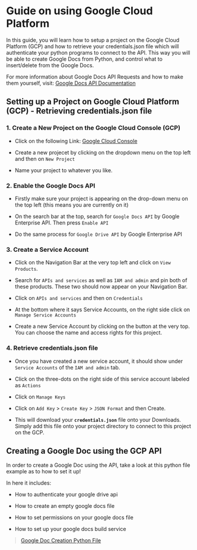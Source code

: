 # Guide on using Google Cloud Platform

In this guide, you will learn how to setup a project on the Google Cloud Platform (GCP) and how to retrieve your credentials.json file which will authenticate your python programs to connect to the API. This way you will be able to create Google Docs from Python, and control what to insert/delete from the Google Docs. 

For more information about Google Docs API Requests and how to make them yourself, visit: [Google Docs API Documentation](https://developers.google.com/docs/api/reference/rest)


## Setting up a Project on Google Cloud Platform (GCP) - Retrieving credentials.json file

### 1. Create a New Project on the Google Cloud Console (GCP)

- Click on the following Link: [Google Cloud Console]("https://console.cloud.google.com/")

- Create a new projecet by clicking on the dropdown menu on the top left and then on `New Project`

- Name your project to whatever you like. 

### 2. Enable the Google Docs API

- Firstly make sure your project is appearing on the drop-down menu on the top left (this means you are currently on it)

- On the search bar at the top, search for `Google Docs API` by Google Enterprise API. Then press `Enable API`

- Do the same process for `Google Drive API` by Google Enterprise API

### 3. Create a Service Account

- Click on the Navigation Bar at the very top left and click on `View Products`. 

- Search for `APIs and services` as well as `IAM and admin` and pin both of these products. These two should now appear on your Navigation Bar.

- Click on `APIs and services` and then on `Credentials`

- At the bottom where it says Service Accounts, on the right side click on `Manage Service Accounts`

- Create a new Service Account by clicking on the button at the very top. You can choose the name and access rights for this project. 

### 4. Retrieve credentials.json file

- Once you have created a new service account, it should show under `Service Accounts` of the `IAM and admin` tab. 

- Click on the three-dots on the right side of this service account labeled as `Actions`

- Click on `Manage Keys`

- Click on `Add Key` > `Create Key` > `JSON Format` and then Create. 

- This will download your **`credentials.json`** file onto your Downloads. Simply add this file onto your project directory to connect to this project on the GCP.


## Creating a Google Doc using the GCP API

In order to create a Google Doc using the API, take a look at this python file example as to how to set it up! 

In here it includes: 

- How to authenticate your google drive api 

- How to create an empty google docs file

- How to set permissions on your google docs file

- How to set up your google docs build service 

> [Google Doc Creation Python File](./gcp_example.py)
